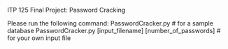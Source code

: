 ITP 125 Final Project: Password Cracking

Please run the following command:
PasswordCracker.py                                              # for a sample database
PasswordCracker.py [input_filename] [number_of_passwords]       # for your own input file